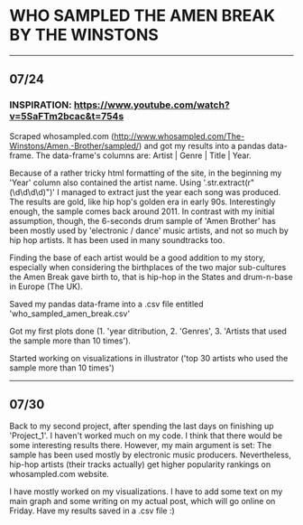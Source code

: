 # WHO SAMPLED THE AMEN BREAK BY THE WINSTONS

----------------------

## 07/24

### INSPIRATION: https://www.youtube.com/watch?v=5SaFTm2bcac&t=754s

Scraped whosampled.com (http://www.whosampled.com/The-Winstons/Amen,-Brother/sampled/)
and got my results into a pandas data-frame. The data-frame's columns are:
Artist | Genre | Title | Year.

Because of a rather tricky html formatting of the site, in the beginning my 'Year'
column also contained the artist name. Using '.str.extract(r"(\d\d\d\d)")'
I managed to extract just the year each song was produced. The results are gold, like
hip hop's golden era in early 90s. Interestingly enough, the sample comes back around 2011. In contrast with my initial assumption, though, the 6-seconds drum sample of
'Amen Brother' has been mostly used by 'electronic / dance' music artists, and not so much by hip hop artists. It has been used in many soundtracks too.

Finding the base of each artist would be a good addition to my story, especially
when considering the birthplaces of the two major sub-cultures the Amen Break gave
birth to, that is hip-hop in the States and drum-n-base in Europe (The UK).

Saved my pandas data-frame into a .csv file entitled 'who_sampled_amen_break.csv'

Got my first plots done (1. 'year ditribution, 2. 'Genres', 3. 'Artists that used the sample more than 10 times').

Started working on visualizations in illustrator ('top 30 artists who used the sample more than 10 times')

------------------

## 07/30

Back to my second project, after spending the last days on finishing up 'Project_1'.
I haven't worked much on my code. I think that there would be some interesting results there. However, my main argument is set: The sample has been used mostly by electronic music producers. Nevertheless, hip-hop artists (their tracks actually) get higher popularity rankings on whosampled.com website.

I have mostly worked on my visualizations. I have to add some text on my main graph and some writing on my actual post, which will go online on Friday. Have my results saved in a .csv file :)
